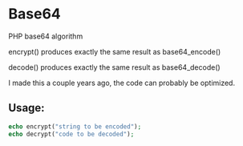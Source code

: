 # Base64
PHP base64 algorithm

encrypt() produces exactly the same result as base64_encode()

decode() produces exactly the same result as base64_decode()

I made this a couple years ago, the code can probably be optimized.

## Usage: 
```php
echo encrypt("string to be encoded");
echo decrypt("code to be decoded");
```
